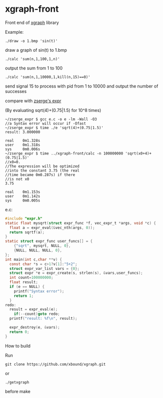 # xgraph-front
Front end of [xgraph](https://github.com/xbound/xgraph) library

Example:
```
./draw -o 1.bmp 'sin(t)'
```
draw a graph of sin(t) to 1.bmp

```
./calc 'sum(n,1,100,1,n)'
```
output the sum from 1 to 100

```
./calc 'sum(n,1,10000,1,kill(n,15)==0)'
```
send signal 15 to process with pid from 1 to 10000 and output the number of successes

compare with [zserge's expr](https://github.com/zserge/expr)

(By evaluating sqrt(4)+(0.75|1.5) for 10^8 times)

```
~/zserge_expr $ gcc e.c -o e -lm -Wall -O3
//a Syntax error will occur if -Ofast
~/zserge_expr $ time ./e 'sqrt(4)+(0.75|1.5)'
result: 3.000000

real    0m1.328s
user    0m1.318s
sys     0m0.006s
~/zserge_expr $ time ../xgraph-front/calc -n 100000000 'sqrt(x0+4)+(0.75|1.5)'
//x0=0.
//The expression will be optimized
//into the constant 3.75 (the real
//time became 0m0.287s) if there
//is not x0
3.75

real    0m1.153s
user    0m1.142s
sys     0m0.005s
```
e.c:
```c
#include "expr.h"
static float mysqrt(struct expr_func *f, vec_expr_t *args, void *c) {
  float a = expr_eval(&vec_nth(args, 0));
  return sqrtf(a);
}
static struct expr_func user_funcs[] = {
    {"sqrt", mysqrt, NULL, 0},
    {NULL, NULL, NULL, 0},
};
int main(int c,char **v) {
  const char *s = c>1?v[1]:"5+2";
  struct expr_var_list vars = {0};
  struct expr *e = expr_create(s, strlen(s), &vars,user_funcs);
  int count=100000000;
  float result;
  if (e == NULL) {
    printf("Syntax error");
    return 1;
  }
redo:
  result = expr_eval(e);
	if(--count)goto redo;
  printf("result: %f\n", result);

  expr_destroy(e, &vars);
  return 0;
}

```
How to build

Run
```
git clone https://github.com/xbound/xgraph.git
```
or
```
./getxgraph
```
before make
